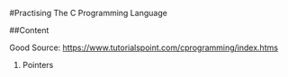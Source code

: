 #Practising The C Programming Language

##Content

Good Source: https://www.tutorialspoint.com/cprogramming/index.htms

1. Pointers
